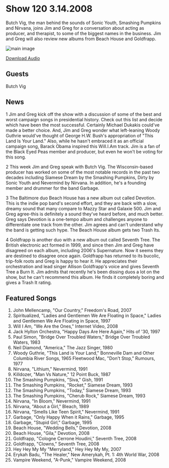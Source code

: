 # Show 120 3.14.2008
Butch Vig, the man behind the sounds of Sonic Youth, Smashing Pumpkins and Nirvana, joins Jim and Greg for a conversation about acting as producer, and therapist, to some of the biggest names in the business. Jim and Greg will also review new albums from Beach House and Goldfrapp.

![main image]()

[Download Audio](http://audio.soundopinions.org/streams/2008/03/so_20080314.m3u)

## Guests
Butch Vig 

## News
1 Jim and Greg kick off the show with a discussion of some of the best and worst campaign songs in presidential history. Check out this list and decide which have been the most successful. Certainly Michael Dukakis could've made a better choice. And, Jim and Greg wonder what left-leaning Woody Guthrie would've thought of George H.W. Bush's appropriation of "This Land Is Your Land." Also, while he hasn't embraced it as an official campaign song, Barack Obama inspired this Will.I.Am track. Jim is a fan of the Black Eyed Peas member and producer, but even he won't be voting for this song.

2 This week Jim and Greg speak with Butch Vig. The Wisconsin-based producer has worked on some of the most notable records in the past two decades including Siamese Dream by the Smashing Pumpkins, Dirty by Sonic Youth and Nevermind by Nirvana. In addition, he's a founding member and drummer for the band Garbage.

3 The Baltimore duo Beach House has a new album out called Devotion. This is the indie pop band's second effort, and they are back with a slow, dreamy sound that many compare to Mazzy Star and Galaxie 500. Jim and Greg agree-this is definitely a sound they've heard before, and much better. Greg says Devotion is a one-tempo album and challenges anyone to differentiate one track from the other. Jim agrees and can't understand why the band is getting such hype. The Beach House album gets two Trash Its.

4 Goldfrapp is another duo with a new album out called Seventh Tree. The British electronic act formed in 1999, and since then Jim and Greg have disagreed on each album, including 2006's Supernature. Now it seems they are destined to disagree once again. Goldfrapp has returned to its bucolic, trip-folk roots and Greg is happy to hear it. He appreciates their orchestration and lead singer Allison Goldfrapp's voice and gives Seventh Tree a Burn It. Jim admits that recently he's been dissing duos a lot on the show, but he can't recommend this album. He finds it completely boring and gives a Trash It rating.



## Featured Songs
1. John Mellencamp, "Our Country," Freedom's Road, 2007
2. Spiritualized, "Ladies and Gentlemen We Are Floating in Space," Ladies and Gentlemen We Are Floating in Space, 1997
3. Will I Am, "We Are the Ones," Internet Video, 2008
4. Jack Hylton Orchestra, "Happy Days Are Here Again," Hits of '30, 1997
5. Paul Simon, "Bridge Over Troubled Waters," Bridge Over Troubled Waters, 1983
6. Neil Diamond, "America," The Jazz Singer, 1980
7. Woody Guthrie, "This Land is Your Land," Bonneville Dam and Other Columbia River Songs, 1965 Fleetwood Mac, "Don't Stop," Rumours, 1977
8. Nirvana, "Lithium," Nevermind, 1991
9. Killdozer, "Man Vs Nature," 12 Point Buck, 1987
10. The Smashing Pumpkins, "Siva," Gish, 1991
11. The Smashing Pumpkins, "Rocket," Siamese Dream, 1993
12. The Smashing Pumpkins, "Today," Siamese Dream, 1993
13. The Smashing Pumpkins, "Cherub Rock," Siamese Dream, 1993
14. Nirvana, "In Bloom," Nevermind, 1991
15. Nirvana, "About a Girl," Bleach, 1989
16. Nirvana, "Smells Like Teen Spirit," Nevermind, 1991
17. Garbage, "Only Happy When it Rains," Garbage, 1995
18. Garbage, "Stupid Girl," Garbage, 1995
19. Beach House, "Wedding Bells," Devotion, 2008
20. Beach House, "Gila," Devotion, 2008
21. Goldfrapp, "Cologne Cerrone Houdini," Seventh Tree, 2008
22. Goldfrapp, "Clowns," Seventh Tree, 2008
23. Hey Hey My My "Merryland," Hey Hey My My, 2007
24. Erykah Badu, "The Healer," New Amerykah, Pt. 1: 4th World War, 2008
25. Vampire Weekend, "A-Punk," Vampire Weekend, 2008
